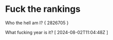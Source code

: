 # Fuck the rankings

Who the hell am I?
{ 2826705 }

What fucking year is it?
[ 2024-08-02T11:04:48Z ]

